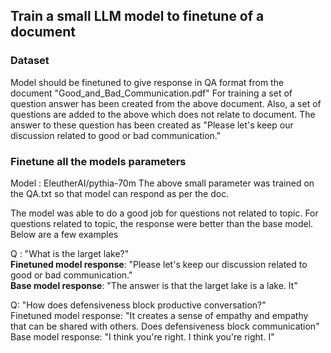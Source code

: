 ## Train a small LLM model to finetune of a document

### Dataset
Model should be finetuned to give response in QA format from the document "Good_and_Bad_Communication.pdf"
For training a set of question answer has been created from the above document.
Also, a set of questions are added to the above which does not relate to document. The answer to these question has been created as "Please let's keep our discussion related to good or bad communication."

### Finetune all the models parameters
Model : EleutherAI/pythia-70m
The above small parameter was trained on the QA.txt so that model can respond as per the doc.

The model was able to do a good job for questions not related to topic. For questions related to topic, the response were better than the base model. Below are a few examples

Q : "What is the larget lake?"  
**Finetuned model response**: "Please let's keep our discussion related to good or bad communication."  
**Base model response**: "The answer is that the larget lake is a lake.  It"

Q: "How does defensiveness block productive conversation?"  
Finetuned model response: "It creates a sense of empathy and empathy that can be shared with others. Does defensiveness block communication"  
Base model response: "I think you're right.  I think you're right.  I"